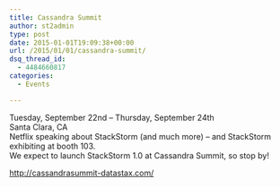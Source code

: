 ```yaml
---
title: Cassandra Summit
author: st2admin
type: post
date: 2015-01-01T19:09:38+00:00
url: /2015/01/01/cassandra-summit/
dsq_thread_id:
  - 4484660817
categories:
  - Events

---
```

Tuesday, September 22nd &#8211; Thursday, September 24th  
Santa Clara, CA  
Netflix speaking about StackStorm (and much more) &#8211; and StackStorm exhibiting at booth 103.  
We expect to launch StackStorm 1.0 at Cassandra Summit, so stop by!

<a href="http://cassandrasummit-datastax.com/" target="_blank">http://cassandrasummit-datastax.com/</a>